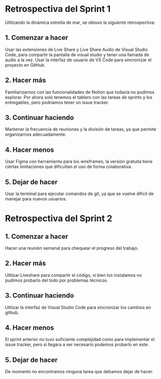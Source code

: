 # Retrospectiva del Sprint 1

Utilizando la dinámica estrella de mar, se obtuvo la siguiente retrospectiva:

## 1. Comenzar a hacer

Usar las extensiones de Live Share y Live Share Audio de Visual Studio Code, para compartir la pantalla de visual studio y tener una llamada de audio a la vez.
Usar la interfaz de usuario de VS Code para sincronizar el proyecto en GitHub.

## 2. Hacer más

Familiarizarnos con las funcionalidades de Notion que todavía no pudimos explorar. Por ahora solo tenemos el tablero con las tareas de sprints y los entregables, pero podríamos tener un issue tracker.

## 3. Continuar haciendo

Mantener la frecuencia de reuniones y la división de tareas, ya que permite organizarnos adecuadamente.

## 4. Hacer menos

Usar Figma con herramienta para los wireframes, la versión gratuita tiene ciertas limitaciones que dificultan el uso de forma colaborativa.

## 5. Dejar de hacer

Usar la terminal para ejecutar comandos de git, ya que se vuelve díficil de manejar para nuevos usuarios.



# Retrospectiva del Sprint 2

## 1. Comenzar a hacer

Hacer una reunión semanal para chequear el progreso del trabajo.

## 2. Hacer más

Utilizar Liveshare para compartir el código, si bien los instalamos no pudimos probarlo del todo por problemas técnicos.

## 3. Continuar haciendo

Utilizar la interfaz de Visual Studio Code para sincronizar los cambios en github.

## 4. Hacer menos

El sprint anterior no tuvo suficiente complejidad como para implementar el issue tracker, pero si llegara a ser necesario podemos probarlo en este.

## 5. Dejar de hacer

De momento no encontramos ninguna tarea que debamos dejar de hacer.

